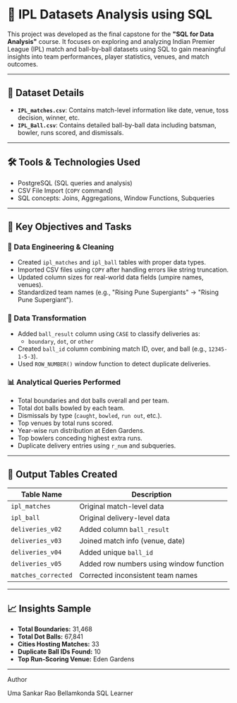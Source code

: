 # 🏏 IPL Datasets Analysis using SQL

This project was developed as the final capstone for the **"SQL for Data Analysis"** course. 
It focuses on exploring and analyzing Indian Premier League (IPL) match and ball-by-ball datasets using SQL to gain meaningful insights into team performances, player statistics, venues, and match outcomes.

---

## 📁 Dataset Details

- **`IPL_matches.csv`**: Contains match-level information like date, venue, toss decision, winner, etc.
- **`IPL_Ball.csv`**: Contains detailed ball-by-ball data including batsman, bowler, runs scored, and dismissals.

---

## 🛠️ Tools & Technologies Used

- PostgreSQL (SQL queries and analysis)
- CSV File Import (`COPY` command)
- SQL concepts: Joins, Aggregations, Window Functions, Subqueries

---

## 📌 Key Objectives and Tasks

### 🔨 Data Engineering & Cleaning
- Created `ipl_matches` and `ipl_ball` tables with proper data types.
- Imported CSV files using `COPY` after handling errors like string truncation.
- Updated column sizes for real-world data fields (umpire names, venues).
- Standardized team names (e.g., "Rising Pune Supergiants" → "Rising Pune Supergiant").

### 🧠 Data Transformation
- Added `ball_result` column using `CASE` to classify deliveries as:
  - `boundary`, `dot`, or `other`
- Created `ball_id` column combining match ID, over, and ball (e.g., `12345-1-5-3`).
- Used `ROW_NUMBER()` window function to detect duplicate deliveries.

### 📊 Analytical Queries Performed
- Total boundaries and dot balls overall and per team.
- Total dot balls bowled by each team.
- Dismissals by type (`caught`, `bowled`, `run out`, etc.).
- Top venues by total runs scored.
- Year-wise run distribution at Eden Gardens.
- Top bowlers conceding highest extra runs.
- Duplicate delivery entries using `r_num` and subqueries.

---

## 📂 Output Tables Created

| Table Name         | Description                                      |
|--------------------|--------------------------------------------------|
| `ipl_matches`      | Original match-level data                        |
| `ipl_ball`         | Original delivery-level data                     |
| `deliveries_v02`   | Added column `ball_result`                       |
| `deliveries_v03`   | Joined match info (venue, date)                  |
| `deliveries_v04`   | Added unique `ball_id`                           |
| `deliveries_v05`   | Added row numbers using window function          |
| `matches_corrected`| Corrected inconsistent team names                |

---

## 📈 Insights Sample

- **Total Boundaries:** 31,468  
- **Total Dot Balls:** 67,841  
- **Cities Hosting Matches:** 33  
- **Duplicate Ball IDs Found:** 10  
- **Top Run-Scoring Venue:** Eden Gardens  

---

Author

Uma Sankar Rao Bellamkonda
SQL Learner
